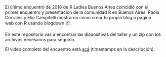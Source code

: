 El último encuentro de 2018 de R Ladies Buenos Aires coincidió con el primer encuentro y presentación de la comunidad R en Buenos Aires. Paola Corrales y Elio Campitelli mostraron cómo crear tu propio blog o página web con R usando blogdown 📦. 

En este repositorio vas a encontrar las diapositivas del taller y un zip con los archivos necesarios para seguirlo. 

El video completo del encuentro está [acá](https://www.youtube.com/watch?v=MvaG8sC8Me0) (timestamps en la descripción).